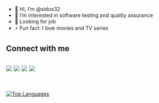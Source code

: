 - 👋 Hi, I’m @sidos32
- 🌱 I’m interested in software testing and quality assurance
- 👀 Looking for job
- ⚡ Fun fact: I love movies and TV series

## Connect with me 
<a href="https://www.linkedin.com/in/nazif-kyazim-82ab0a186/"><img src="https://img.shields.io/badge/LinkedIn-0077B5?style=for-the-badge&logo=linkedin&logoColor=white"></a>
<a href="mailto:nazif.kyazim96@gmail.com"><img src="https://img.shields.io/badge/Gmail-D14836?style=for-the-badge&logo=gmail&logoColor=white"></a>
<a href="https://steamcommunity.com/id/sidos32/"><img src="https://img.shields.io/badge/Steam-000000?style=for-the-badge&logo=steam&logoColor=white"></a>
<a href="https://open.spotify.com/user/ws37d6q6tpz1o6nnk5sqi6hup"><img src="https://img.shields.io/badge/Spotify-1ED760?&style=for-the-badge&logo=spotify&logoColor=white"></a>
----
<br>

[![Top Languages](https://readme-stats-envoy-vc.vercel.app/api/top-langs/?username=sidos32&layout=compact)](https://github.com/sidos32/sidos32)
